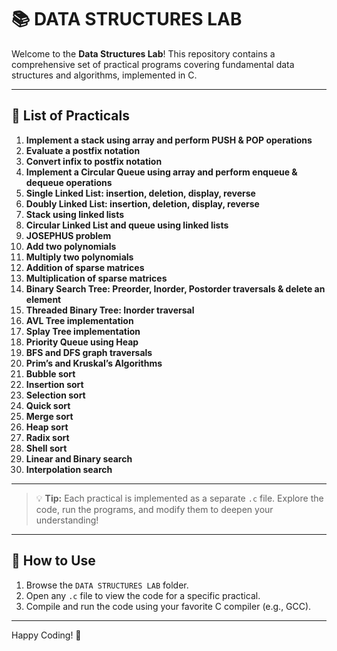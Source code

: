 # 📚 DATA STRUCTURES LAB

Welcome to the **Data Structures Lab**! This repository contains a comprehensive set of practical programs covering fundamental data structures and algorithms, implemented in C.

---

## 📝 List of Practicals

1. **Implement a stack using array and perform PUSH & POP operations**
2. **Evaluate a postfix notation**
3. **Convert infix to postfix notation**
4. **Implement a Circular Queue using array and perform enqueue & dequeue operations**
5. **Single Linked List: insertion, deletion, display, reverse**
6. **Doubly Linked List: insertion, deletion, display, reverse**
7. **Stack using linked lists**
8. **Circular Linked List and queue using linked lists**
9. **JOSEPHUS problem**
10. **Add two polynomials**
11. **Multiply two polynomials**
12. **Addition of sparse matrices**
13. **Multiplication of sparse matrices**
14. **Binary Search Tree: Preorder, Inorder, Postorder traversals & delete an element**
15. **Threaded Binary Tree: Inorder traversal**
16. **AVL Tree implementation**
17. **Splay Tree implementation**
18. **Priority Queue using Heap**
19. **BFS and DFS graph traversals**
20. **Prim’s and Kruskal’s Algorithms**
21. **Bubble sort**
22. **Insertion sort**
23. **Selection sort**
24. **Quick sort**
25. **Merge sort**
26. **Heap sort**
27. **Radix sort**
28. **Shell sort**
29. **Linear and Binary search**
30. **Interpolation search**

---

> 💡 **Tip:** Each practical is implemented as a separate `.c` file. Explore the code, run the programs, and modify them to deepen your understanding!

---

## 📂 How to Use

1. Browse the `DATA STRUCTURES LAB` folder.
2. Open any `.c` file to view the code for a specific practical.
3. Compile and run the code using your favorite C compiler (e.g., GCC).

---

Happy Coding! 🚀